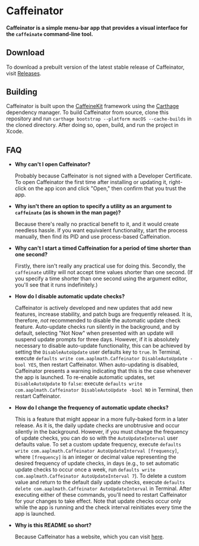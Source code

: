 # Caffeinator

#### Caffeinator is a simple menu-bar app that provides a visual interface for the `caffeinate` command-line tool.

## Download

To download a prebuilt version of the latest stable release of Caffeinator, visit [Releases](https://www.github.com/aaplmath/Caffeinator/releases).

## Building

Caffeinator is built upon the [CaffeineKit](https://github.com/aaplmath/CaffeineKit) framework using the [Carthage](https://github.com/Carthage/Carthage) dependency manager. To build Caffeinator from source, clone this repository and run `carthage bootstrap --platform macOS --cache-builds` in the cloned directory. After doing so, open, build, and run the project in Xcode.

## FAQ

* **Why can't I open Caffeinator?**

  Probably because Caffeinator is not signed with a Developer Certificate. To open Caffeinator the first time after installing or updating it, right-click on the app icon and click "Open," then confirm that you trust the app.

* **Why isn't there an option to specify a utility as an argument to `caffeinate` (as is shown in the man page)?**

  Because there's really no practical benefit to it, and it would create needless hassle. If you want equivalent functionality, start the process manually, then find its PID and use process-based Caffeination.

* **Why can't I start a timed Caffeination for a period of time shorter than one second?**

  Firstly, there isn't really any practical use for doing this. Secondly, the `caffeinate` utility will not accept time values shorter than one second. (If you specify a time shorter than one second using the argument editor, you'll see that it runs indefinitely.)

* **How do I disable automatic update checks?**

  Caffeinator is actively developed and new updates that add new features, increase stability, and patch bugs are frequently released. It is, therefore, *not* recommended to disable the automatic update check feature. Auto-update checks run silently in the background, and by default, selecting "Not Now" when presented with an update will suspend update prompts for three days. However, if it is absolutely necessary to disable auto-update functionality, this can be achieved by setting the `DisableAutoUpdate` user defaults key to `true`. In Terminal, execute `defaults write com.aaplmath.Caffeinator DisableAutoUpdate -bool YES`, then restart Caffeinator. When auto-updating is disabled, Caffeinator presents a warning indicating that this is the case whenever the app is launched. To re-enable automatic updates, set `DisableAutoUpdate` to `false`: execute `defaults write com.aaplmath.Caffeinator DisableAutoUpdate -bool NO` in Terminal, then restart Caffeinator.

* **How do I change the frequency of automatic update checks?**
  
  This is a feature that might appear in a more fully-baked form in a later release. As it is, the daily update checks are unobtrusive and occur silently in the background. However, if you must change the frequency of update checks, you can do so with the `AutoUpdateInterval` user defaults value. To set a custom update frequency, execute `defaults write com.aaplmath.Caffeinator AutoUpdateInterval [frequency]`, where `[frequency]` is an integer or decimal value representing the desired frequency of update checks, in days (e.g., to set automatic update checks to occur once a week, run `defaults write com.aaplmath.Caffeinator AutoUpdateInterval 7`). To delete a custom value and return to the default daily update checks, execute `defaults delete com.aaplmath.Caffeinator AutoUpdateInterval` in Terminal. After executing either of these commands, you'll need to restart Caffeinator for your changes to take effect. Note that update checks occur only while the app is running and the check interval reinitiates every time the app is launched.

* **Why is this README so short?**

  Because Caffeinator has a website, which you can visit [here](https://aaplmath.github.io/Caffeinator).
